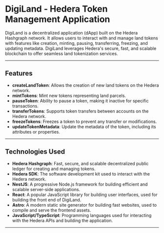 # DigiLand - Hedera Token Management Application

DigiLand is a decentralized application (dApp) built on the Hedera Hashgraph network. It allows users to interact with and manage land tokens with features like creation, minting, pausing, transferring, freezing, and updating metadata. DigiLand leverages Hedera's secure, fast, and scalable blockchain to offer seamless land tokenization services.

---

## Features

- **createLandToken**: Allows the creation of new land tokens on the Hedera network.
- **mintTokens**: Mint new tokens representing land parcels.
- **pauseToken**: Ability to pause a token, making it inactive for specific transactions.
- **transferTokens**: Supports token transfers between accounts on the Hedera network.
- **freezeTokens**: Freezes a token to prevent any transfer or modifications.
- **updateTokenMetadata**: Update the metadata of the token, including its attributes or properties.

---

## Technologies Used

- **Hedera Hashgraph**: Fast, secure, and scalable decentralized public ledger for creating and managing tokens.
- **Hedera SDK**: The software development kit used to interact with the Hedera network.
- **NestJS**: A progressive Node.js framework for building efficient and scalable server-side applications.
- **React**: A popular JavaScript library for building user interfaces, used for building the front end of DigiLand.
- **Astro**: A modern static site generator for building fast websites, used to compile and serve the frontend assets.
- **JavaScript/TypeScript**: Programming languages used for interacting with the Hedera APIs and building the application.

---
